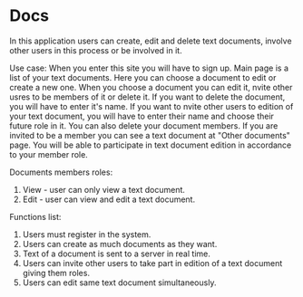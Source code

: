 # Docs
In this application users can create, edit and delete text documents, involve other users in this process or be involved in it.

Use case:
When you enter this site you will have to sign up. Main page is a list of your text documents. Here you can choose a document to edit or create a new one. When you choose a document you can edit it, nvite other usres to be members of it or delete it. If you want to delete the document, you will have to enter it's name. If you want to nvite other users to edition of your text document, you will have to enter their name and choose their future role in it. You can also delete your document members. If you are invited to be a member you can see a text document at "Other documents" page. You will be able to participate in text document edition in accordance to your member role.

Documents members roles:
1. View - user can only view a text document.
2. Edit - user can view and edit a text document.

Functions list:
1. Users must register in the system.
2. Users can create as much documents as they want.
3. Text of a document is sent to a server in real time.
4. Users can invite other users to take part in edition of a text document giving them roles.
5. Users can edit same text document simultaneously.
